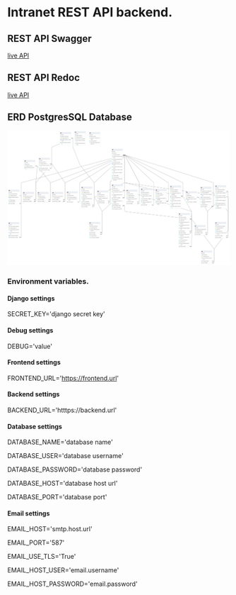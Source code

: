 # Intranet REST API backend.

## REST API Swagger

[live API](https://django-chat-z4za.onrender.com/swagger/)

## REST API Redoc

[live API](https://django-chat-z4za.onrender.com/redoc/)

## ERD PostgresSQL Database

![Alt text](Database-v1.1.png)

### Environment variables.

#### Django settings

SECRET_KEY='django secret key'

#### Debug settings

DEBUG='value'

#### Frontend settings

FRONTEND_URL='https://frontend.url'

#### Backend settings

BACKEND_URL='htttps://backend.url'

#### Database settings

DATABASE_NAME='database name'

DATABASE_USER='database username'

DATABASE_PASSWORD='database password'

DATABASE_HOST='database host url'

DATABASE_PORT='database port'

#### Email settings

EMAIL_HOST='smtp.host.url'

EMAIL_PORT='587'

EMAIL_USE_TLS='True'

EMAIL_HOST_USER='email.username'

EMAIL_HOST_PASSWORD='email.password'
